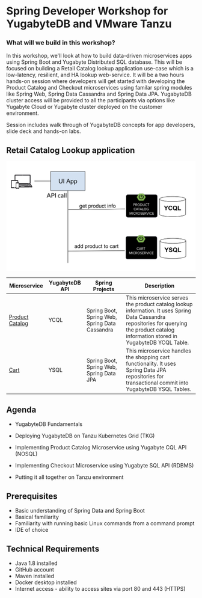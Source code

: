 # Spring Developer Workshop for YugabyteDB and VMware Tanzu

### What will we build in this workshop?

In this workshop, we'll look at how to build data-driven microservices apps using Spring Boot and Yugabyte Distributed SQL database. This will be focused on building a Retail Catalog lookup application use-case which is a low-latency, resilient, and HA lookup web-service. It will be a two hours hands-on session where developers will get started with developing the Product Catalog and Checkout microservices using familar spring modules like Spring Web, Spring Data Cassandra and Spring Data JPA. YugabyteDB cluster access will be provided to all the participants via options like Yugabyte Cloud or Yugabyte cluster deployed on the customer environment. 

Session includes walk through of YugabyteDB concepts for app developers, slide deck and hands-on labs.


## Retail Catalog Lookup application


![Architecture of Retail Catalog Lookup application](images/retail-catalog-app.png)


 Microservice         | YugabyteDB API | Spring Projects | Description           |
| -------------------- | ---------------- | ---------------- | --------------------- |
| [Product Catalog](https://github.com/yugabyte/spring-tanzu-workshop/tree/master/product-catalog-microservice) | YCQL | Spring Boot, Spring Web, Spring Data Cassandra | This microservice serves the product catalog lookup information. It uses Spring Data Cassandra repositories for querying the product catalog information stored in YugabyteDB YCQL Table.
| [Cart](https://github.com/yugabyte/spring-tanzu-workshop/tree/master/cart-microservice) | YSQL | Spring Boot, Spring Web, Spring Data JPA | This microservice handles the shopping cart functionality. It uses Spring Data JPA repositories for transactional commit into YugabyteDB YSQL Tables.


## Agenda

- YugabyteDB Fundamentals


- Deploying YugabyteDB on Tanzu Kubernetes Grid (TKG)


- Implementing Product Catalog Microservice using Yugabyte CQL API (NOSQL)


- Implementing Checkout Microservice using Yugabyte SQL API (RDBMS)


- Putting it all together on Tanzu environment

## Prerequisites

- Basic understanding of Spring Data and Spring Boot
- Basical familiarity 
- Familiarity with running basic Linux commands from a command prompt
- IDE of choice

## Technical Requirements

- Java 1.8 installed
- GitHub account
- Maven installed
- Docker desktop installed
- Internet access - ability to access sites via port 80 and 443 (HTTPS)





